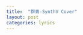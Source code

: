 ```yaml
---
title:  "群青-SynthV Cover"
layout: post
categories: lyrics
---
```


 
 <html>
 <script>
    Vue.use(VueAPlayer, {
      defaultCover: 'https://github.com/u3u.png',
      productionTip: true,
    });

    new Vue({
      el: '#app',
      data: {
        audio: {
          name: '群青',
          artist: 'YOASOBI/灯火烛天',
          url: 'https://cdn.jsdelivr.net/gh/Lightupsky/Lightupsky.github.io/sources/%E7%BE%A4%E6%B8%85V2LQ.mp3',
        },
      },
    });
  </script>
</html>
